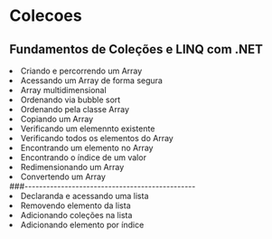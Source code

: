 # Colecoes
## Fundamentos de Coleções e LINQ com .NET

<li>Criando e percorrendo um Array</li>
<li>Acessando um Array de forma segura</li>
<li>Array multidimensional</li>
<li>Ordenando via bubble sort</li>
<li>Ordenando pela classe Array</li>
<li>Copiando um Array</li>
<li>Verificando um elemennto existente</li>
<li>Verificando todos os elementos do Array</li>
<li>Encontrando um elemento no Array</li>
<li>Encontrando o índice de um valor</li>
<li>Redimensionando um Array</li>
<li>Convertendo um Array</li>
###-----------------------------------------------
<li>Declaranda e acessando uma lista</li>
<li>Removendo elemento da lista</li>
<li>Adicionando coleções na lista</li>
<li>Adicionando elemento por índice</li>

